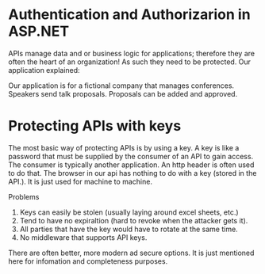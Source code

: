 # Authentication and Authorizarion in ASP.NET

APIs manage data and or business logic for applications; therefore they are often the heart of an organization!
As such they need to be protected.
Our application explained:

Our application is for a fictional company that manages conferences. Speakers send talk proposals.
Proposals can be added and approved.

# Protecting APIs with keys

The most basic way of protecting APIs is by using a key.
A key is like a password that must be supplied by the consumer of an API to gain access.
The consumer is typically another application. An http header is often used to do that. The browser in our api has nothing to do with a key (stored in the API.). It is just used for machine to machine.

Problems

1. Keys can easily be stolen (usually laying around excel sheets, etc.)
1. Tend to have no expiraltion (hard to revoke when the attacker gets it).
1. All parties that have the key would have to rotate at the same time.
1. No middleware that supports API keys.

There are often better, more modern ad secure options. It is just mentioned here for infomation and completeness purposes.
